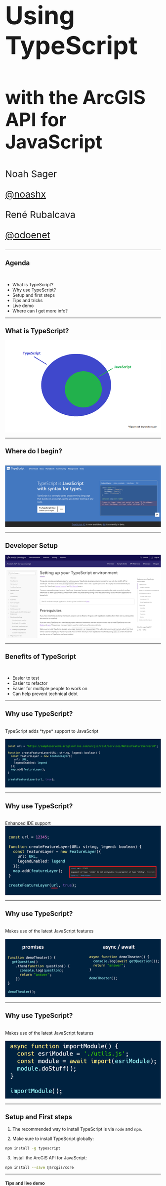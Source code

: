<!-- .slide: data-background="../img/2022/dev-summit/bg-1.png" data-background-size="cover -->
<h1 style="text-align: left; font-size: 80px;">Using TypeScript</h1>
<h2 style="text-align: left; font-size: 60px;">with the ArcGIS API for JavaScript</h2>
<p style="text-align: left; font-size: 30px;">Noah Sager</p>
<p style="text-align: left; font-size: 30px;"><a href="https://twitter.com/noashx">@noashx</a></p>
<p style="text-align: left; font-size: 30px;">René Rubalcava</p>
<p style="text-align: left; font-size: 30px;"><a href="https://twitter.com/odoenet">@odoenet</a></p>

---

<!-- .slide: data-auto-animate data-background="../img/2022/dev-summit/bg-2.png" -->
## Agenda
</br>

 - What is TypeScript?
 - Why use TypeScript?
 - Setup and first steps
 - Tips and tricks
 - Live demo
 - Where can I get more info?

---

<!-- .slide: data-auto-animate data-background="../img/2022/dev-summit/bg-2.png" -->
## What is TypeScript?

<a href="https://www.typescriptlang.org/" target="_blank">
<img style="float:center;" src="images/TypeScript_Superset_JavaScript.png" alt="TypeScript_Superset_JavaScript">
</a>

---

<!-- .slide: data-auto-animate data-background="../img/2022/dev-summit/bg-2.png" -->
## Where do I begin?
</br>

<a href="https://www.typescriptlang.org/" target="_blank">
<img src="images/TS_Website.png" alt="TypeScript landing page">
</a>

---

<!-- .slide: data-auto-animate data-background="../img/2022/dev-summit/bg-2.png" -->
## **Developer Setup**

<a href="https://developers.arcgis.com/javascript/latest/guide/typescript-setup/index.html" target="_blank">
<img src="images/TS_setup2.png" alt="Setup_TS">
</a>

---

<!-- .slide: data-auto-animate data-background="../img/2022/dev-summit/bg-2.png" -->
## Benefits of TypeScript
</br>

- Easier to test
- Easier to refactor
- Easier for multiple people to work on
- Can help prevent technical debt

---

<!-- .slide: data-auto-animate data-background="../img/2022/dev-summit/bg-2.png" -->
## Why use TypeScript?
</br>
TypeScript adds *type* support to JavaScript
</br>
</br>
<img src="images/TS_1a.png" alt="TypeScript_Example1">

---

<!-- .slide: data-auto-animate data-background="../img/2022/dev-summit/bg-2.png" -->
## Why use TypeScript?
</br>
Enhanced IDE support
</br>
<img src="images/TS_2.png" alt="TypeScript_Example2">

---

<!-- .slide: data-auto-animate data-background="../img/2022/dev-summit/bg-2.png" -->
## Why use TypeScript?
</br>
Makes use of the latest JavaScript features
</br>
</br>
<img src="images/promise_async_await_carbon4.png" alt="TypeScript_Example3">

---

<!-- .slide: data-auto-animate data-background="../img/2022/dev-summit/bg-2.png" -->
## Why use TypeScript?
</br>
Makes use of the latest JavaScript features
</br>
</br>
<img src="images/dynamicModule2.png" alt="TypeScript_Example4">

---

<!-- .slide: data-auto-animate data-background="../img/2022/dev-summit/bg-2.png" -->
## Setup and First steps

1. The recommended way to install TypeScript is via `node` and `npm`.

2. Make sure to install TypeScript globally: <br>
```bash
npm install -g typescript
```
3. Install the ArcGIS API for JavaScript: <br>
```bash
npm install --save @arcgis/core
```

---

<!-- .slide: data-auto-animate data-background="../img/2022/dev-summit/bg-2.png" -->
#### Tips and live demo
<img style="float:center;" src="images/wheres_rene.png" alt="Rene_Softwhere_Engineer">

---

<!-- .slide: data-auto-animate data-background="../img/2022/dev-summit/bg-2.png" -->
## Imports
</br>

```ts
import MapView from "@arcgis/core/views/MapView";
```

---

<!-- .slide: data-auto-animate data-background="../img/2022/dev-summit/bg-2.png" -->
## Autocasting
</br>

- Due to nature of types, autocast does not type-check
  - `get` and `set` must have the same type
- Autocasting is supported in constructor signatures only
  - Still helps in lots of cases
  - For setting properties, need to import the relevant modules

---

<!-- .slide: data-auto-animate data-background="../img/2022/dev-summit/bg-2.png" -->
## Typing improvements
</br>

- Use of generics where possible `Collection<T>`
- Strictly type events (`mapView.on("mouse-wheel", ...)`))
- "Advanced" auto-casts like colors (`"red"`), screen sizes (`"5px"`) and basemaps `"streets"`

---

<!-- .slide: data-auto-animate data-background="../img/2022/dev-summit/bg-2.png" -->
## Demo Steps:

I just use Vite

```sh
npm create vite@latest
cd ts-demo
npm i @arcgis/core
```

---

<!-- .slide: data-auto-animate data-background="../img/2022/dev-summit/bg-2.png" -->
## index.html
</br>

```html
<body>
  <div id="viewDiv"></div>
  <script type="module" src="/src/main.ts"></script>
</body>
```

---

<!-- .slide: data-auto-animate data-background="../img/2022/dev-summit/bg-2.png" -->
## tsconfig.json

Barebones config

```json
{
  "compilerOptions": {
    "target": "esnext",
    "module": "esnext",
    "lib": ["esnext", "dom"],
    "moduleResolution": "node",
    "strict": true,
    "sourceMap": true,
    "noEmit": true,
  },
  "include": ["./src"]
}
```

---

<!-- .slide: data-auto-animate data-background="../img/2022/dev-summit/bg-2.png" -->
## css

```css
@import url("https://js.arcgis.com/4.22/esri/themes/light/main.css");

html,
body,
#viewDiv {
  padding: 0;
  margin: 0;
  width: 100%;
  height: 100%;
}
```

---

<!-- .slide: data-auto-animate data-background="../img/2022/dev-summit/bg-2.png" -->
## src/app.ts

> imports

```ts
import Accessor from '@arcgis/core/core/Accessor';
import Collection from '@arcgis/core/core/Collection';
import config from '@arcgis/core/config';
import ArcGISMap from '@arcgis/core/Map';
import FeatureLayer from '@arcgis/core/layers/FeatureLayer';
import MapView from '@arcgis/core/views/MapView';
import FeatureLayerView from '@arcgis/core/views/layers/FeatureLayerView';
import { whenOnce } from '@arcgis/core/core/watchUtils';
import SimpleRenderer from '@arcgis/core/renderers/SimpleRenderer';
import SimpleMarkerSymbol from '@arcgis/core/symbols/SimpleMarkerSymbol';
import SizeVariable from '@arcgis/core/renderers/visualVariables/SizeVariable';
import { subclass, property } from '@arcgis/core/core/accessorSupport/decorators';
```

---

<!-- .slide: data-auto-animate data-background="../img/2022/dev-summit/bg-2.png" -->
## src/main.ts

> Map and MapView

```ts
import './style.css'
import App from './app';

const apiKey = import.meta.env.VITE_API_KEY as string;
const app = new App({ apiKey });

app.watch('loaded', () => {
  console.log('app is loaded')
})

app.layerViews.on('after-add', (event) => {
  console.log(event.item);
});
```

---

<!-- .slide: data-auto-animate data-background="../img/2022/dev-summit/bg-4.png" -->

<h2 style="text-align: left; font-size: 60px;">TypeScript App</h2>
<h2 style="text-align: left; font-size: 60px;">Demo</h2>
<p style="text-align: left; font-size: 30px;"><a href="https://github.com/odoe/arcgis-ts-demo">github.com/odoe/arcgis-ts-demo</a></p>

---

<!-- .slide: data-auto-animate data-background="../img/2022/dev-summit/bg-2.png" -->
### **Where can I get more info?**

- SDK Documentation
- Esri-related training and webinars
- ArcGIS Blogs
- Esri Community, StackExchange, etc.</br>
</br>
<a href="https://www.esri.com/arcgis-blog/products/js-api-arcgis/mapping/using-typescript-with-the-arcgis-api-for-javascript/" target="_blank">
<img style="float:bottom;" src="./images/Using_TS_blog.png" alt="Using_TS_blog">

---

<!-- .slide: data-auto-animate data-background="../img/2022/dev-summit/bg-3.png" -->

<img style="float:center;" src="images/survey.png" alt="survey">

---

<!-- .slide: data-auto-animate data-background="../img/2022/dev-summit/bg-8.png" -->

